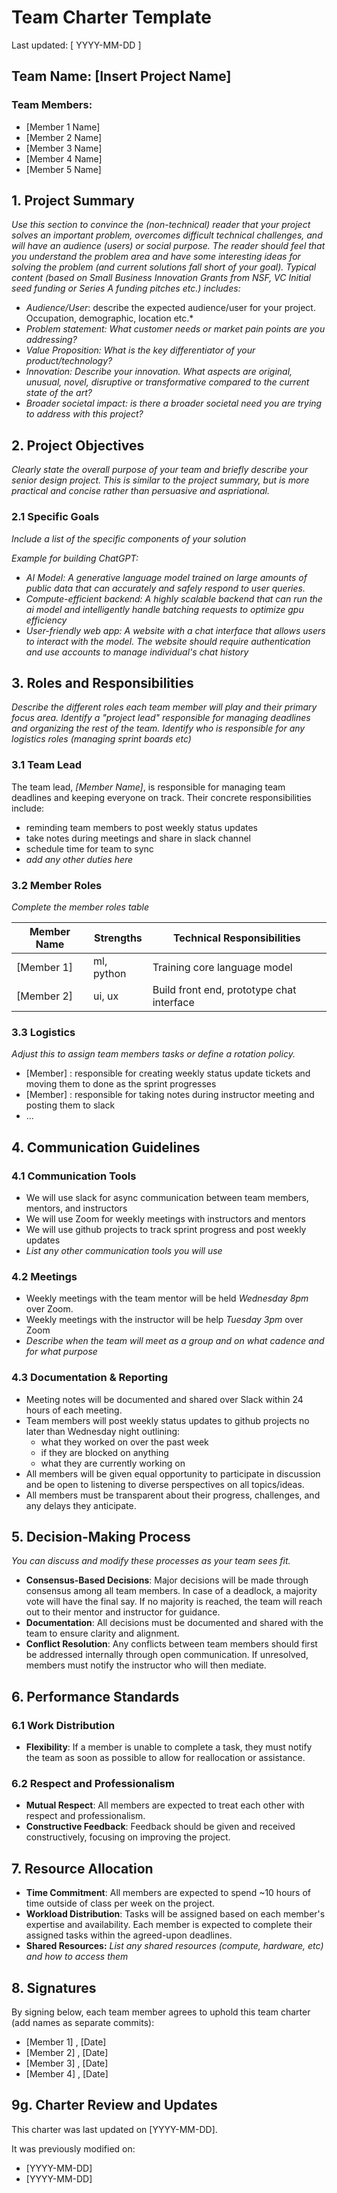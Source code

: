 # Team Charter Template
Last updated: [ YYYY-MM-DD ]

## Team Name: [Insert Project Name]

### Team Members:
- [Member 1 Name]
- [Member 2 Name]
- [Member 3 Name]
- [Member 4 Name]
- [Member 5 Name]

## 1. Project Summary
*Use this section to convince the (non-technical) reader that your project solves an important problem, overcomes difficult technical challenges, and will have an audience (users) or social purpose. The reader should feel that you understand the problem area and have some interesting ideas for solving the problem (and current solutions fall short of your goal). Typical content (based on Small Business Innovation Grants from NSF, VC Initial seed funding or Series A funding pitches etc.) includes:*
- *Audience/User*: describe the expected audience/user for your project. Occupation, demographic, location etc.*
- *Problem statement: What customer needs or market pain points are you addressing?*
- *Value Proposition: What is the key differentiator of your product/technology?*
- *Innovation: Describe your innovation. What aspects are original, unusual, novel, disruptive or transformative compared to the current state of the art?*
- *Broader societal impact: is there a broader societal need you are trying to address with this project?*

## 2. Project Objectives
*Clearly state the overall purpose of your team and briefly describe your senior design project. This is similar to the project summary, but is more practical and concise rather than persuasive and aspriational.*

### 2.1 Specific Goals
*Include a list of the specific components of your solution*

*Example for building ChatGPT:*
- *AI Model: A generative language model trained on large amounts of public data that can accurately and safely respond to user queries.*
- *Compute-efficient backend: A highly scalable backend that can run the ai model and intelligently handle batching requests to optimize gpu efficiency*
- *User-friendly web app: A website with a chat interface that allows users to interact with the model. The website should require authentication and use accounts to manage individual's chat history*

## 3. Roles and Responsibilities
*Describe the different roles each team member will play and their primary focus area. Identify a "project lead" responsible for managing deadlines and organizing the rest of the team. Identify who is responsible for any logistics roles (managing sprint boards etc)*

### 3.1 Team Lead

The team lead, *[Member Name]*, is responsible for managing team deadlines and keeping everyone on track. Their concrete responsibilities include:
- reminding team members to post weekly status updates
- take notes during meetings and share in slack channel
- schedule time for team to sync
- *add any other duties here*

### 3.2 Member Roles
*Complete the member roles table*

| Member Name | Strengths  | Technical Responsibilities                |
| ----------- | ---------- | ----------------------------------------- |
| [Member 1]  | ml, python | Training core language model              |
| [Member 2]  | ui, ux     | Build front end, prototype chat interface |

### 3.3 Logistics
*Adjust this to assign team members tasks or define a rotation policy.*

- [Member] : responsible for creating weekly status update tickets and moving them to done as the sprint progresses
- [Member] : responsible for taking notes during instructor meeting and posting them to slack
- ...

## 4. Communication Guidelines

### 4.1 Communication Tools
- We will use slack for async communication between team members, mentors, and instructors
- We will use Zoom for weekly meetings with instructors and mentors
- We will use github projects to track sprint progress and post weekly updates
- *List any other communication tools you will use*


### 4.2 Meetings
- Weekly meetings with the team mentor will be held *Wednesday 8pm* over Zoom.
- Weekly meetings with the instructor will be help *Tuesday 3pm* over Zoom
- *Describe when the team will meet as a group and on what cadence and for what purpose*

### 4.3 Documentation & Reporting
- Meeting notes will be documented and shared over Slack within 24 hours of each meeting.
- Team members will post weekly status updates to github projects no later than Wednesday night outlining:
	- what they worked on over the past week
	- if they are blocked on anything
	- what they are currently working on
- All members will be given equal opportunity to participate in discussion and be open to listening to diverse perspectives on all topics/ideas.
- All members must be transparent about their progress, challenges, and any delays they anticipate.

## 5. Decision-Making Process
*You can discuss and modify these processes as your team sees fit.*

- **Consensus-Based Decisions**: Major decisions will be made through consensus among all team members. In case of a deadlock, a majority vote will have the final say. If no majority is reached, the team will reach out to their mentor and instructor for guidance.
- **Documentation**: All decisions must be documented and shared with the team to ensure clarity and alignment.
- **Conflict Resolution**: Any conflicts between team members should first be addressed internally through open communication. If unresolved, members must notify the instructor who will then mediate.

## 6. Performance Standards

### 6.1 Work Distribution
- **Flexibility**: If a member is unable to complete a task, they must notify the team as soon as possible to allow for reallocation or assistance.

### 6.2 Respect and Professionalism
- **Mutual Respect**: All members are expected to treat each other with respect and professionalism.
- **Constructive Feedback**: Feedback should be given and received constructively, focusing on improving the project.

## 7. Resource Allocation
- **Time Commitment**: All members are expected to spend ~10 hours of time outside of class per week on the project.
- **Workload Distribution**: Tasks will be assigned based on each member's expertise and availability. Each member is expected to complete their assigned tasks within the agreed-upon deadlines. 
- **Shared Resources:** *List any shared resources (compute, hardware, etc) and how to access them*

## 8. Signatures
By signing below, each team member agrees to uphold this team charter (add names as separate commits):
- [Member 1] , [Date]
- [Member 2] , [Date]
- [Member 3] , [Date]
- [Member 4] , [Date]

## 9g. Charter Review and Updates
This charter was last updated on [YYYY-MM-DD].

It was previously modified on:
- [YYYY-MM-DD]
- [YYYY-MM-DD]
